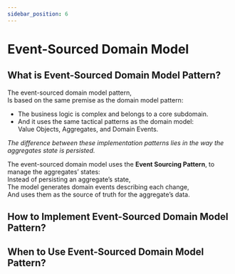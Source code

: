 ```yaml
---
sidebar_position: 6
---
```


# Event-Sourced Domain Model

## What is Event-Sourced Domain Model Pattern?

The event-sourced domain model pattern,  
Is based on the same premise as the domain model pattern:

- The business logic is complex and belongs to a core subdomain.
- And it uses the same tactical patterns as the domain model:  
  Value Objects, Aggregates, and Domain Events.

_The difference between these implementation patterns lies in the way the aggregates state is persisted._

The event-sourced domain model uses the **Event Sourcing Pattern**, to manage the aggregates’ states:  
Instead of persisting an aggregate’s state,  
The model generates domain events describing each change,  
And uses them as the source of truth for the aggregate’s data.

<!-- maybe the difference -->

## How to Implement Event-Sourced Domain Model Pattern?

## When to Use Event-Sourced Domain Model Pattern?
